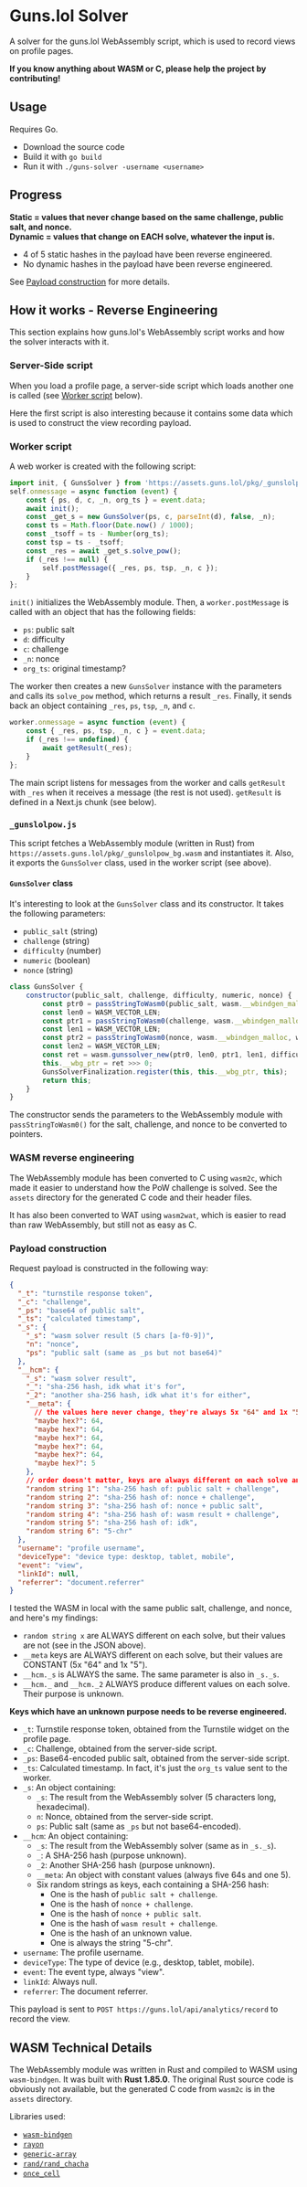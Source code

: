 # Guns.lol Solver

A solver for the guns.lol WebAssembly script, which is used to record views on profile pages.

**If you know anything about WASM or C, please help the project by contributing!**

## Usage

Requires Go.

- Download the source code
- Build it with `go build`
- Run it with `./guns-solver -username <username>`

## Progress

**Static = values that never change based on the same challenge, public salt, and nonce.**<br>
**Dynamic = values that change on EACH solve, whatever the input is.**

- 4 of 5 static hashes in the payload have been reverse engineered.
- No dynamic hashes in the payload have been reverse engineered.

See [Payload construction](#payload-construction) for more details.

## How it works - Reverse Engineering

This section explains how guns.lol's WebAssembly script works and how the solver interacts with it.

### Server-Side script

When you load a profile page, a server-side script which loads another one is called (see [Worker script](#worker-script) below).

Here the first script is also interesting because it contains some data which is used to construct the view recording payload.

### Worker script

A web worker is created with the following script:
```js
import init, { GunsSolver } from 'https://assets.guns.lol/pkg/_gunslolpow.js';
self.onmessage = async function (event) {
    const { ps, d, c, _n, org_ts } = event.data;
    await init();
    const _get_s = new GunsSolver(ps, c, parseInt(d), false, _n);
    const ts = Math.floor(Date.now() / 1000);
    const _tsoff = ts - Number(org_ts);
    const tsp = ts - _tsoff;
    const _res = await _get_s.solve_pow();
    if (_res !== null) {
        self.postMessage({ _res, ps, tsp, _n, c });
    }
};
```

`init()` initializes the WebAssembly module.
Then, a `worker.postMessage` is called with an object that has the following fields:
- `ps`: public salt
- `d`: difficulty
- `c`: challenge
- `_n`: nonce
- `org_ts`: original timestamp?

The worker then creates a new `GunsSolver` instance with the parameters and calls its `solve_pow` method, which returns a result `_res`.
Finally, it sends back an object containing `_res`, `ps`, `tsp`, `_n`, and `c`.

```js
worker.onmessage = async function (event) {
    const { _res, ps, tsp, _n, c } = event.data;
    if (_res !== undefined) {
        await getResult(_res);
    }
};
```

The main script listens for messages from the worker and calls `getResult` with `_res` when it receives a message (the rest is not used). `getResult` is defined in a Next.js chunk (see below).

### `_gunslolpow.js`

This script fetches a WebAssembly module (written in Rust) from `https://assets.guns.lol/pkg/_gunslolpow_bg.wasm` and instantiates it.
Also, it exports the `GunsSolver` class, used in the worker script (see above).

#### `GunsSolver` class

It's interesting to look at the `GunsSolver` class and its constructor. It takes the following parameters:
- `public_salt` (string)
- `challenge` (string)
- `difficulty` (number)
- `numeric` (boolean)
- `nonce` (string)

```js
class GunsSolver {
    constructor(public_salt, challenge, difficulty, numeric, nonce) {
        const ptr0 = passStringToWasm0(public_salt, wasm.__wbindgen_malloc, wasm.__wbindgen_realloc);
        const len0 = WASM_VECTOR_LEN;
        const ptr1 = passStringToWasm0(challenge, wasm.__wbindgen_malloc, wasm.__wbindgen_realloc);
        const len1 = WASM_VECTOR_LEN;
        const ptr2 = passStringToWasm0(nonce, wasm.__wbindgen_malloc, wasm.__wbindgen_realloc);
        const len2 = WASM_VECTOR_LEN;
        const ret = wasm.gunssolver_new(ptr0, len0, ptr1, len1, difficulty, numeric, ptr2, len2);
        this.__wbg_ptr = ret >>> 0;
        GunsSolverFinalization.register(this, this.__wbg_ptr, this);
        return this;
    }
}
```

The constructor sends the parameters to the WebAssembly module with `passStringToWasm0()` for the salt, challenge, and nonce to be converted to pointers.

### WASM reverse engineering

The WebAssembly module has been converted to C using `wasm2c`, which made it easier to understand how the PoW challenge is solved. See the `assets` directory for the generated C code and their header files.

It has also been converted to WAT using `wasm2wat`, which is easier to read than raw WebAssembly, but still not as easy as C.

### Payload construction

Request payload is constructed in the following way:
```json
{
  "_t": "turnstile response token",
  "_c": "challenge",
  "_ps": "base64 of public salt",
  "_ts": "calculated timestamp",
  "_s": {
    "_s": "wasm solver result (5 chars [a-f0-9])",
    "n": "nonce",
    "ps": "public salt (same as _ps but not base64)"
  },
  "__hcm": {
    "_s": "wasm solver result",
    "_": "sha-256 hash, idk what it's for",
    "_2": "another sha-256 hash, idk what it's for either",
    "__meta": {
      // the values here never change, they're always 5x "64" and 1x "5"
      "maybe hex?": 64,
      "maybe hex?": 64,
      "maybe hex?": 64,
      "maybe hex?": 64,
      "maybe hex?": 64,
      "maybe hex?": 5
    },
    // order doesn't matter, keys are always different on each solve anyway
    "random string 1": "sha-256 hash of: public salt + challenge",
    "random string 2": "sha-256 hash of: nonce + challenge",
    "random string 3": "sha-256 hash of: nonce + public salt",
    "random string 4": "sha-256 hash of: wasm result + challenge",
    "random string 5": "sha-256 hash of: idk",
    "random string 6": "5-chr"
  },
  "username": "profile username",
  "deviceType": "device type: desktop, tablet, mobile",
  "event": "view",
  "linkId": null,
  "referrer": "document.referrer"
}
```

I tested the WASM in local with the same public salt, challenge, and nonce, and here's my findings:
- `random string x` are ALWAYS different on each solve, but their values are not (see in the JSON above).
- `__meta` keys are ALWAYS different on each solve, but their values are CONSTANT (5x "64" and 1x "5").
- `__hcm._s` is ALWAYS the same. The same parameter is also in `_s._s`.
- `__hcm._` and `__hcm._2` ALWAYS produce different values on each solve. Their purpose is unknown.

**Keys which have an unknown purpose needs to be reverse engineered.**
- `_t`: Turnstile response token, obtained from the Turnstile widget on the profile page.
- `_c`: Challenge, obtained from the server-side script.
- `_ps`: Base64-encoded public salt, obtained from the server-side script.
- `_ts`: Calculated timestamp. In fact, it's just the `org_ts` value sent to the worker.
- `_s`: An object containing:
  - `_s`: The result from the WebAssembly solver (5 characters long, hexadecimal).
  - `n`: Nonce, obtained from the server-side script.
  - `ps`: Public salt (same as `_ps` but not base64-encoded).
- `__hcm`: An object containing:
  - `_s`: The result from the WebAssembly solver (same as in `_s._s`).
  - `_`: A SHA-256 hash (purpose unknown).
  - `_2`: Another SHA-256 hash (purpose unknown).
  - `__meta`: An object with constant values (always five 64s and one 5).
  - Six random strings as keys, each containing a SHA-256 hash:
    - One is the hash of `public salt + challenge`.
    - One is the hash of `nonce + challenge`.
    - One is the hash of `nonce + public salt`.
    - One is the hash of `wasm result + challenge`.
    - One is the hash of an unknown value.
    - One is always the string "5-chr".
- `username`: The profile username.
- `deviceType`: The type of device (e.g., desktop, tablet, mobile).
- `event`: The event type, always "view".
- `linkId`: Always null.
- `referrer`: The document referrer.

This payload is sent to `POST https://guns.lol/api/analytics/record` to record the view.

## WASM Technical Details

The WebAssembly module was written in Rust and compiled to WASM using `wasm-bindgen`.
It was built with **Rust 1.85.0**.
The original Rust source code is obviously not available, but the generated C code from `wasm2c` is in the `assets` directory.

Libraries used: 
- [`wasm-bindgen`](https://github.com/rustwasm/wasm-bindgen)
- [`rayon`](https://github.com/rayon-rs/rayon)
- [`generic-array`](https://github.com/fizyk20/generic-array)
- [`rand/rand_chacha`](https://github.com/rust-random/rand)
- [`once_cell`](https://github.com/matklad/once_cell)

